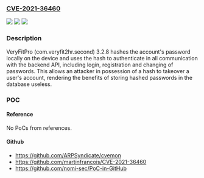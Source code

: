 ### [CVE-2021-36460](https://cve.mitre.org/cgi-bin/cvename.cgi?name=CVE-2021-36460)
![](https://img.shields.io/static/v1?label=Product&message=n%2Fa&color=blue)
![](https://img.shields.io/static/v1?label=Version&message=n%2Fa&color=blue)
![](https://img.shields.io/static/v1?label=Vulnerability&message=n%2Fa&color=brighgreen)

### Description

VeryFitPro (com.veryfit2hr.second) 3.2.8 hashes the account's password locally on the device and uses the hash to authenticate in all communication with the backend API, including login, registration and changing of passwords. This allows an attacker in possession of a hash to takeover a user's account, rendering the benefits of storing hashed passwords in the database useless.

### POC

#### Reference
No PoCs from references.

#### Github
- https://github.com/ARPSyndicate/cvemon
- https://github.com/martinfrancois/CVE-2021-36460
- https://github.com/nomi-sec/PoC-in-GitHub

